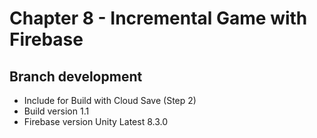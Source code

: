 # Chapter 8 - Incremental Game with Firebase

## Branch development
- Include for Build with Cloud Save (Step 2)
- Build version 1.1
- Firebase version Unity Latest 8.3.0
